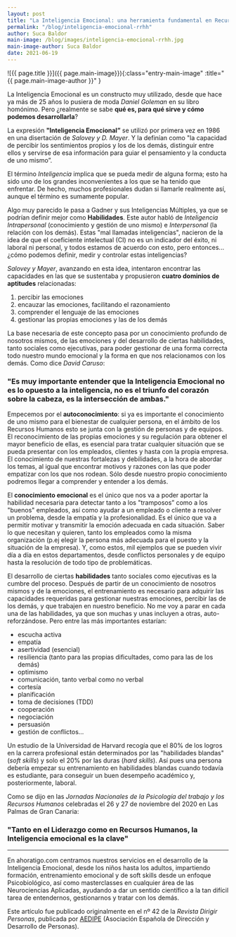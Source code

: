 ```yaml
---
layout: post
title: "La Inteligencia Emocional: una herramienta fundamental en Recursos Humanos"
permalink: "/blog/inteligencia-emocional-rrhh"
author: Suca Baldor
main-image: /blog/images/inteligencia-emocional-rrhh.jpg
main-image-author: Suca Baldor
date: 2021-06-19
---
```


![{{ page.title }}]({{ page.main-image}}){:class="entry-main-image" :title="{{ page.main-image-author }}" }

La Inteligencia Emocional es un constructo muy utilizado, desde que hace ya más de 25 años lo pusiera de moda *Daniel Goleman* en su libro homónimo. Pero ¿realmente se sabe **qué es, para qué sirve y cómo podemos desarrollarla**?

La expresión **"Inteligencia Emocional”** se utilizó por primera vez en 1986 en una disertación de *Salovey y D. Mayer*. Y la definían como "la capacidad de percibir los sentimientos propios y los de los demás, distinguir entre ellos y servirse de esa información para guiar el pensamiento y la conducta de uno mismo”.

El término *Inteligencia* implica que se pueda medir de alguna forma; esto ha sido uno de los grandes inconvenientes a los que se ha tenido que enfrentar. De hecho, muchos profesionales dudan si llamarle realmente así, aunque el término es sumamente popular.

Algo muy parecido le pasa a Gadner y sus Inteligencias Múltiples, ya que se podrían definir mejor como **Habilidades**. Este autor habló de *Inteligencia Intrapersonal* (conocimiento y gestión de uno mismo) e *Interpersonal* (la relación con los demás). Estas "mal llamadas inteligencias", nacieron de la idea de que el coeficiente intelectual (CI) no es un indicador del éxito, ni laboral ni personal, y todos estamos de acuerdo con esto, pero entonces... ¿cómo podemos definir, medir y controlar estas inteligencias?

*Salovey y Mayer*, avanzando en esta idea, intentaron encontrar las capacidades en las que se sustentaba y propusieron **cuatro dominios de aptitudes** relacionadas:
1. percibir las emociones
2. encauzar las emociones, facilitando el razonamiento
3. comprender el lenguaje de las emociones
4. gestionar las propias emociones y las de los demás

La base necesaria de este concepto pasa por un conocimiento profundo de nosotros mismos, de las emociones y del desarrollo de ciertas habilidades, tanto sociales como ejecutivas, para poder gestionar de una forma correcta todo nuestro mundo emocional y la forma en que nos relacionamos con los demás. Como dice *David Caruso*: 
<h3>"Es muy importante entender que la Inteligencia Emocional no es lo opuesto a la inteligencia, no es el triunfo del corazón sobre la cabeza, es la intersección de ambas."</h3>

Empecemos por el **autoconocimiento**: si ya es importante el conocimiento de uno mismo para el bienestar de cualquier persona, en el ámbito de los Recursos Humanos esto se junta con la gestión de personas y de equipos. El reconocimiento de las propias emociones y su regulación para obtener el mayor beneficio de ellas, es esencial para tratar cualquier situación que se pueda presentar con los empleados, clientes y hasta con la propia empresa. El conocimiento de nuestras fortalezas y debilidades, a la hora de abordar los temas, al igual que encontrar motivos y razones con las que poder empatizar con los que nos rodean. Sólo desde nuestro propio conocimiento podremos llegar a comprender y entender a los demás.

El **conocimiento emocional** es el único que nos va a poder aportar la habilidad necesaria para detectar tanto a los "tramposos” como a los "buenos" empleados, así como ayudar a un empleado o cliente a resolver un problema, desde la empatía y la profesionalidad. Es el único que va a permitir motivar y transmitir la emoción adecuada en cada situación. Saber lo que necesitan y quieren, tanto los empleados como la misma organización (p.ej elegir la persona más adecuada para el puesto y la situación de la empresa). Y, como estos, mil ejemplos que se pueden vivir día a día en estos departamentos, desde conflictos personales y de equipo hasta la resolución de todo tipo de problemáticas.

El desarrollo de ciertas **habilidades** tanto sociales como ejecutivas es la cumbre del proceso. Después de partir de un conocimiento de nosotros mismos y de la emociones, el entrenamiento es necesario para adquirir las capacidades requeridas para gestionar nuestras emociones, percibir las de los demás, y que trabajen en nuestro beneficio. No me voy a parar en cada una de las habilidades, ya que son muchas y unas incluyen a otras, auto-reforzándose. Pero entre las más importantes estarían: 
- escucha activa
- empatía
- asertividad (esencial)
- resiliencia (tanto para las propias dificultades, como para las de los demás)
- optimismo
- comunicación, tanto verbal como no verbal
- cortesía
- planificación
- toma de decisiones (TDD)
- cooperación
- negociación
- persuasión
- gestión de conflictos...

Un estudio de la Universidad de Harvard recogía que el 80% de los logros en la carrera profesional están determinados por las "habilidades blandas" (*soft skills*) y solo el 20% por las duras (*hard skills*). Así pues una persona debería empezar su entrenamiento en habilidades blandas cuando todavía es estudiante, para conseguir un buen desempeño académico y, posteriormente, laboral. 

Como se dijo en las *Jornadas Nacionales de la Psicología del trabajo y los Recursos Humanos* celebradas el 26 y 27 de noviembre del 2020 en Las Palmas de Gran Canaria:

<h3>"Tanto en el Liderazgo como en Recursos Humanos, la Inteligencia emocional es la clave"</h3>

---

En ahoratigo.com centramos nuestros servicios en el desarrollo de la Inteligencia Emocional, desde los niños hasta los adultos, impartiendo formación, entrenamiento emocional y de soft skills desde un enfoque Psicobiológico, así como masterclasses en cualquier área de las Neurociencias Aplicadas, ayudando a dar un sentido científico a la tan difícil tarea de
entendernos, gestionarnos y tratar con los demás.


Este artículo fue publicado originalmente en el nº 42 de la *Revista Dirigir Personas*, publicada por [AEDIPE](http://www.aedipe.es/) (Asociación Española de Dirección y Desarrollo de Personas).

